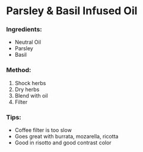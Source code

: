 # Parsley & Basil Infused Oil

### Ingredients:
- Neutral Oil
- Parsley
- Basil

### Method:
1. Shock herbs 
2. Dry herbs
3. Blend with oil
4. Filter

### Tips:
- Coffee filter is too slow
- Goes great with burrata, mozarella, ricotta
- Good in risotto and good contrast color